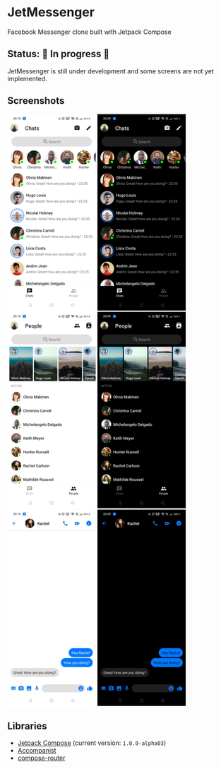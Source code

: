 # JetMessenger
Facebook Messenger clone built with Jetpack Compose

## Status: 🚧 In progress 🚧
JetMessenger is still under development and some screens are not yet implemented.

## Screenshots
<img src="screenshots/light_chats.jpg" width=200 /> <img src="screenshots/dark_chats.jpg" width=200 />
<img src="screenshots/light_people.jpg" width=200 /> <img src="screenshots/dark_people.jpg" width=200 />
<img src="screenshots/light_conversation.jpg" width=200 /> <img src="screenshots/dark_conversation.jpg" width=200 />

## Libraries
* [Jetpack Compose](https://developer.android.com/jetpack/compose) (current version: `1.0.0-alpha03`)
* [Accompanist](https://github.com/chrisbanes/accompanist)
* [compose-router](https://github.com/zsoltk/compose-router)
